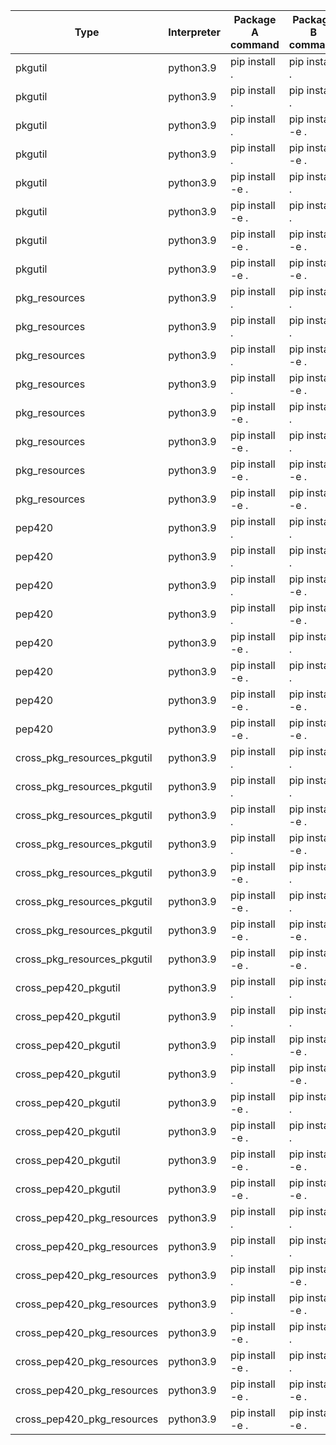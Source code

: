 | Type | Interpreter | Package A command | Package B command | Uninstall | Status |
| --- | --- | --- | --- | --- | --- |
| pkgutil | python3.9 | pip install . | pip install . | A | ✅ |
| pkgutil | python3.9 | pip install . | pip install . | B | ✅ |
| pkgutil | python3.9 | pip install . | pip install -e . | A | ✅ |
| pkgutil | python3.9 | pip install . | pip install -e . | B | ✅ |
| pkgutil | python3.9 | pip install -e . | pip install . | A | ✅ |
| pkgutil | python3.9 | pip install -e . | pip install . | B | ✅ |
| pkgutil | python3.9 | pip install -e . | pip install -e . | A | ✅ |
| pkgutil | python3.9 | pip install -e . | pip install -e . | B | ✅ |
| pkg_resources | python3.9 | pip install . | pip install . | A | ✅ |
| pkg_resources | python3.9 | pip install . | pip install . | B | ✅ |
| pkg_resources | python3.9 | pip install . | pip install -e . | A | ✅ |
| pkg_resources | python3.9 | pip install . | pip install -e . | B | ✅ |
| pkg_resources | python3.9 | pip install -e . | pip install . | A | ✅ |
| pkg_resources | python3.9 | pip install -e . | pip install . | B | ✅ |
| pkg_resources | python3.9 | pip install -e . | pip install -e . | A | ✅ |
| pkg_resources | python3.9 | pip install -e . | pip install -e . | B | ✅ |
| pep420 | python3.9 | pip install . | pip install . | A | ✅ |
| pep420 | python3.9 | pip install . | pip install . | B | ✅ |
| pep420 | python3.9 | pip install . | pip install -e . | A | ✅ |
| pep420 | python3.9 | pip install . | pip install -e . | B | ✅ |
| pep420 | python3.9 | pip install -e . | pip install . | A | ✅ |
| pep420 | python3.9 | pip install -e . | pip install . | B | ✅ |
| pep420 | python3.9 | pip install -e . | pip install -e . | A | ✅ |
| pep420 | python3.9 | pip install -e . | pip install -e . | B | ✅ |
| cross_pkg_resources_pkgutil | python3.9 | pip install . | pip install . | A | ✅ |
| cross_pkg_resources_pkgutil | python3.9 | pip install . | pip install . | B | ✅ |
| cross_pkg_resources_pkgutil | python3.9 | pip install . | pip install -e . | A | ❌ |
| cross_pkg_resources_pkgutil | python3.9 | pip install . | pip install -e . | B | ❌ |
| cross_pkg_resources_pkgutil | python3.9 | pip install -e . | pip install . | A | ❌ |
| cross_pkg_resources_pkgutil | python3.9 | pip install -e . | pip install . | B | ❌ |
| cross_pkg_resources_pkgutil | python3.9 | pip install -e . | pip install -e . | A | ❌ |
| cross_pkg_resources_pkgutil | python3.9 | pip install -e . | pip install -e . | B | ❌ |
| cross_pep420_pkgutil | python3.9 | pip install . | pip install . | A | ✅ |
| cross_pep420_pkgutil | python3.9 | pip install . | pip install . | B | ✅ |
| cross_pep420_pkgutil | python3.9 | pip install . | pip install -e . | A | ✅ |
| cross_pep420_pkgutil | python3.9 | pip install . | pip install -e . | B | ✅ |
| cross_pep420_pkgutil | python3.9 | pip install -e . | pip install . | A | ✅ |
| cross_pep420_pkgutil | python3.9 | pip install -e . | pip install . | B | ✅ |
| cross_pep420_pkgutil | python3.9 | pip install -e . | pip install -e . | A | ✅ |
| cross_pep420_pkgutil | python3.9 | pip install -e . | pip install -e . | B | ✅ |
| cross_pep420_pkg_resources | python3.9 | pip install . | pip install . | A | ✅ |
| cross_pep420_pkg_resources | python3.9 | pip install . | pip install . | B | ✅ |
| cross_pep420_pkg_resources | python3.9 | pip install . | pip install -e . | A | ❌ |
| cross_pep420_pkg_resources | python3.9 | pip install . | pip install -e . | B | ❌ |
| cross_pep420_pkg_resources | python3.9 | pip install -e . | pip install . | A | ✅ |
| cross_pep420_pkg_resources | python3.9 | pip install -e . | pip install . | B | ✅ |
| cross_pep420_pkg_resources | python3.9 | pip install -e . | pip install -e . | A | ❌ |
| cross_pep420_pkg_resources | python3.9 | pip install -e . | pip install -e . | B | ❌ |
